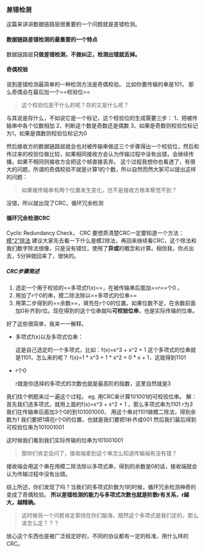 ### 差错检测
这篇来讲讲数据链路层很重要的一个问题就是差错检测。

#### 数据链路差错检测的最重要的一个特点
数据链路层**只做差错检测，不做纠正，检测出错就丢掉。**
#### 奇偶校验
说到差错检测最简单的一种检测方法是奇偶校验。
比如你要传输的串是101，
那么奇偶会在最后加一个==校验位==

> 这个校验位是干什么的呢？存的又是什么呢？

与其说是存什么，不如说它是一个标记，这个校验位的生成需要三步：
1、把被传输串中各个位数相加
2、判断这个数是奇数还是偶数
3、如果是奇数则校验位标记为1，如果是偶数则校验位标记为0

然后接收方的数据链路层就会也对被传输串做这三个步骤得出一个校验位，然后和传过来的校验位做比较，如果相同接收方会认为传输过程中没有出错，会继续传播，如果不相同则接收方会把这个帧直接丢弃。
这个过程我想你也看透了，有很大的问题，所谓的奇偶校验不就是计算1的个数，所以自然而然大家可以提出这样的问题：

>如果被传输串有两个位置发生变化，岂不是接收方根本察觉不到？

没错，所以就出现了CRC，循环冗余检测

#### 循环冗余检测CRC
Cyclic Redundancy Check， CRC
要想弄清楚CRC一定要知道一个方法：
[模“2”除法](https://baike.baidu.com/item/模2除法)
建议大家先去看一下什么是模2除法，再回来继续看CRC，这个除法和我们数字除法很像，只是没有错位，使用了**异或**的概念和计算。相信我，你点出去，5分钟就回来了，很快的。

##### CRC步骤简述
1. 选定一个用于校验的==多项式f(x)==，在被传输串后面加==r==个0 。
2. 用加了r个0的串，模二除法除以==多项式的位串==
3. 用第二步得到的==余数==，填充在r个0的位置。如果位数不足，在余数前面加0补齐到r位。现在得到的这个位串就叫**可校验位串**，也是实际传输的位串。

好了这些很简单，我来一一解释。

- 多项式f(x)以及多项式位串：

	这是自己选定的一个多项式，比如：f(x)=x^3 + x^2 + 1 这个多项式的位串就是1101，怎么来的呢？
	f(x)=1 * x^3 + 1 * x^2 + 0 * x + 1，这就得到1101
- r个0

	r就是你选择的多项式的次数也就是最高阶的指数，这里自然就是3

我们找个例题来过一遍这个过程。
eg.  用CRC来计算101001的可校验位串。
解：
首先我们选多项式，就用上面的f(x)=x^3 + x^2 + 1 ，那么多项式串为1101
r为3	
我们在传输串后面加3个0的到101001000，
用这个串对1101做模二除法，得到余数为1
我们要把1填在r个0的位置，也就是我们要把1补齐成001
然后我们最后得到可校验位串为101001001

这时候我们看到我们实际传输的位串为101001001

> 那你们肯定会问了，接收端拿到这个串怎么知道传输端有没有错？

接收端会用这个串在用模二除法除以多项式串，得到的余数是0的话，接收端就会认为传输过程中没有出错。

综上所述，你们发现了吗？当我们的多项式阶数为1的时候，循环冗余检测神奇的变成了奇偶校验。
**所以差错检测的能力与多项式次数也就是阶数r有关系，r越大，越精确。**

> 这时候另一个问题肯定萦绕在你们脑海，既然这个多项式是我们定的，那么该怎么定？？？

放心这个东西也是被广泛规定好的，不同的协议都有一定的标准，用什么样的CRC。




















